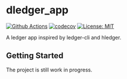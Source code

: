 # dledger_app

[![Github Actions](https://github.com/AJua/dledger_app/actions/workflows/dart.yml/badge.svg)](https://github.com/AJua/dledger_app/actions)
[![codecov](https://codecov.io/github/AJua/dledger_app/graph/badge.svg?token=P623T6PQ31)](https://codecov.io/github/AJua/dledger_app)
[![License: MIT](https://img.shields.io/badge/License-MIT-yellow.svg)](https://opensource.org/licenses/MIT)


A ledger app inspired by ledger-cli and hledger.

## Getting Started

The project is still work in progress.
